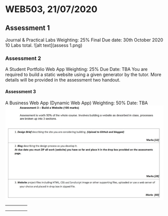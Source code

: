 # WEB503, 21/07/2020

## Assessment 1
Journal & Practical Labs
Weighting: 25%
Final Due date: 30th October 2020
10 Labs total.
![alt text](assess 1.png)

### Assessment 2
A Student Portfolio Web App
Weighting: 25%
Due Date: TBA
You are required to build a static website using a given generator by the tutor. More details will be provided in the assessment two handout.

#### Assessment 3
A Business Web App (Dynamic Web App)
Weighting: 50%
Date: TBA
![alt text](assess3.png)

|   |   |   |   |   |
|---|---|---|---|---|
|   |   |   |   |   |
|   |   |   |   |   |
|   |   |   |   |   |
